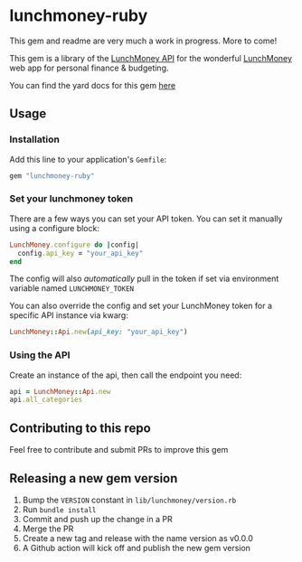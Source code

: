 # lunchmoney-ruby

This gem and readme are very much a work in progress. More to come!

This gem is a library of the [LunchMoney API](https://lunchmoney.dev/) for the wonderful [LunchMoney](http://lunchmoney.app/) web app for personal finance & budgeting.

You can find the yard docs for this gem [here](https://halorrr.github.io/lunchmoney-ruby/)

## Usage

### Installation

Add this line to your application's `Gemfile`:

```Ruby
gem "lunchmoney-ruby"
```

### Set your lunchmoney token

There are a few ways you can set your API token. You can set it manually using a configure block:

```Ruby
LunchMoney.configure do |config|
  config.api_key = "your_api_key"
end
```

The config will also _automatically_ pull in the token if set via environment variable named `LUNCHMONEY_TOKEN`

You can also override the config and set your LunchMoney token for a specific API instance via kwarg:

```Ruby
LunchMoney::Api.new(api_key: "your_api_key")
```

### Using the API

Create an instance of the api, then call the endpoint you need:

```Ruby
api = LunchMoney::Api.new
api.all_categories
```

## Contributing to this repo

Feel free to contribute and submit PRs to improve this gem

## Releasing a new gem version

1. Bump the `VERSION` constant in `lib/lunchmoney/version.rb`
2. Run `bundle install`
3. Commit and push up the change in a PR
4. Merge the PR
5. Create a new tag and release with the name version as v0.0.0
6. A Github action will kick off and publish the new gem version
